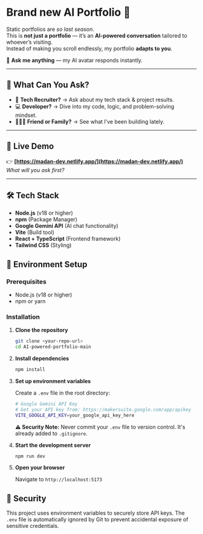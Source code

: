 # Brand new AI Portfolio 🤖

Static portfolios are *so last season*.  
This is **not just a portfolio** — it’s an **AI-powered conversation** tailored to whoever’s visiting.  
Instead of making you scroll endlessly, my portfolio **adapts to you**.  

💬 **Ask me anything** — my AI avatar responds instantly.

---

## 🌟 What Can You Ask?

- 🧠 **Tech Recruiter?** → Ask about my tech stack & project results.  
- 💻 **Developer?** → Dive into my code, logic, and problem-solving mindset.  
- 🧑‍🤝‍🧑 **Friend or Family?** → See what I’ve been building lately.  

---

## 🚀 Live Demo

👉 **[https://madan-dev.netlify.app/](https://madan-dev.netlify.app/)**  
*What will you ask first?*

---

## 🛠 Tech Stack

- **Node.js** (v18 or higher)
- **npm** (Package Manager)
- **Google Gemini API** (AI chat functionality)
- **Vite** (Build tool)
- **React + TypeScript** (Frontend framework)
- **Tailwind CSS** (Styling)

## 🔧 Environment Setup

### Prerequisites
- Node.js (v18 or higher)
- npm or yarn

### Installation

1. **Clone the repository**
   ```bash
   git clone <your-repo-url>
   cd AI-powered-portfolio-main
   ```

2. **Install dependencies**
   ```bash
   npm install
   ```

3. **Set up environment variables**
   
   Create a `.env` file in the root directory:
   ```bash
   # Google Gemini API Key
   # Get your API key from: https://makersuite.google.com/app/apikey
   VITE_GOOGLE_API_KEY=your_google_api_key_here
   ```

   **⚠️ Security Note:** Never commit your `.env` file to version control. It's already added to `.gitignore`.

4. **Start the development server**
   ```bash
   npm run dev
   ```

5. **Open your browser**
   
   Navigate to `http://localhost:5173`

## 🔐 Security

This project uses environment variables to securely store API keys. The `.env` file is automatically ignored by Git to prevent accidental exposure of sensitive credentials.
